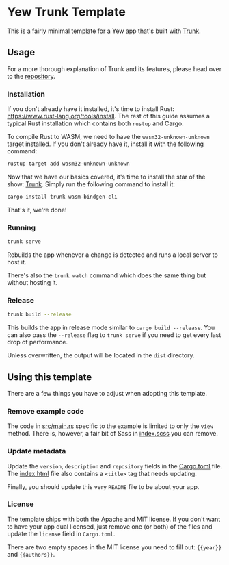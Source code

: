 # Yew Trunk Template

This is a fairly minimal template for a Yew app that's built with [Trunk].

## Usage

For a more thorough explanation of Trunk and its features, please head over to the [repository][trunk].

### Installation

If you don't already have it installed, it's time to install Rust: <https://www.rust-lang.org/tools/install>.
The rest of this guide assumes a typical Rust installation which contains both `rustup` and Cargo.

To compile Rust to WASM, we need to have the `wasm32-unknown-unknown` target installed.
If you don't already have it, install it with the following command:

```bash
rustup target add wasm32-unknown-unknown
```

Now that we have our basics covered, it's time to install the star of the show: [Trunk].
Simply run the following command to install it:

```bash
cargo install trunk wasm-bindgen-cli
```

That's it, we're done!

### Running

```bash
trunk serve
```

Rebuilds the app whenever a change is detected and runs a local server to host it.

There's also the `trunk watch` command which does the same thing but without hosting it.

### Release

```bash
trunk build --release
```

This builds the app in release mode similar to `cargo build --release`.
You can also pass the `--release` flag to `trunk serve` if you need to get every last drop of performance.

Unless overwritten, the output will be located in the `dist` directory.

## Using this template

There are a few things you have to adjust when adopting this template.

### Remove example code

The code in [src/main.rs](src/main.rs) specific to the example is limited to only the `view` method.
There is, however, a fair bit of Sass in [index.scss](index.scss) you can remove.

### Update metadata

Update the `version`, `description` and `repository` fields in the [Cargo.toml](Cargo.toml) file.
The [index.html](index.html) file also contains a `<title>` tag that needs updating.


Finally, you should update this very `README` file to be about your app.

### License

The template ships with both the Apache and MIT license.
If you don't want to have your app dual licensed, just remove one (or both) of the files and update the `license` field in `Cargo.toml`.

There are two empty spaces in the MIT license you need to fill out: `{{year}}` and `{{authors}}`.

[trunk]: https://github.com/thedodd/trunk